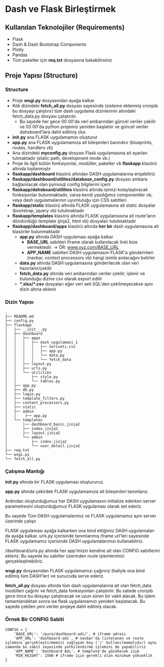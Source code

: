 # Dash ve Flask Birleştirmek

## Kullanılan Teknolojiler (Requirements)
- Flask
- Dash & Dash Bootstrap Components
- Plotly
- Pandas
- Tüm paketler için **req.txt** dosyasına bakabilirsiniz
## Proje Yapısı (Structure)
### Structure
- Proje **wsgi.py** dosyasından ayağa kalkar
- Kök dizindeki **fetch_all.py** dosyası sayesinde (sisteme eklenmiş cronjob bu dosyayı çalıştırır) tüm dash uygulama dizinlerinin altındaki fetch_data.py dosyası çalıştırılır.
    - Bu sayede her gece 00 00'da veri ambarından güncel veriler çekilir ve 03 00'da python projemiz yeniden başlatılır ve güncel veriler dahsboard'lara dahil edilmiş olur.
- **__init__.py** ana FLASK uygulamamızı oluşturur
- **app.py** ana FLASK uygulamamıza ait bileşenleri barındırır (blueprints, routes, handlers vb)
- Ana dizindeki **myconfig.py** dosyası Flask uygulamasına ait ayarları tutmaktadır (static path, development mode vb.)
- Proje ile ilgili bütün fonksiyonlar, modüller, paketler vb **flaskapp** klasörü altında toplanmıştır
- **flaskapp/dashboard** klasörü altından DASH uygulamalarına erişebiliriz
- **flaskapp/dashboard/utilites/database_config.py** dosyası ambara bağlanılacak olan pymssql config bilgilerini içerir
- **flaskapp/dahsboard/utilities** klasörü altında işimizi kolaylaştıracak fonksiyonlar bulunmaktadır, varsa kendi yazdığımız componentler vb, veya dash uygulamalarının uyumluluğu için CSS sabitleri
- **flaskapp/static** klasörü altında FLASK uygulamasına ait static dosyalar (bootstrap, jquery vb) tutulmaktadır
- **flaskapp/templates** klasörü altında FLASK uygulamasına ait route'ların döndürdüğü template (jinja2, html vb) dosyaları tutulmaktadır
- **flaskapp/dashboard/apps** klasörü altında **her bir** dash uygulamasına ait klasörler bulunmaktadır
    -  **app.py** altında DASH uygulaması ayağa kalkar
        - **BASE_URL** sabitleri iframe olarak kullanılacak linki bize vermektedir. -> ÖR: www.xyz.com/BASE_URL
        - **APP_NAME** sabitleri DASH uygulamasını FLASK'a gönderirken (navbar, context processors vb) hangi isimle anılacağını belirler
    - **data.py** altında DASH uygulamasına gönderilecek olan veri hazırlanır/çekilir
    - **fetch_data.py** altında veri ambarından veriler çekilir, işlenir ve bulunduğu dizine csv olarak export edilir
    - **\*.xlsx/\*.csv** dosyaları eğer veri seti SQL'den çekilmeyecekse aynı dizin altına eklenir

### Dizin Yapısı
```
.
├── README.md
├── config.py 
├── flaskapp 
│   ├── __init__.py 
│   ├── dashboard
│   │   ├── apps 
│   │   │   ├── dash_uygulamasi_1
│   │   │   │   ├── veriseti.csv 
│   │   │   │   ├── app.py 
│   │   │   │   └── data.py 
│   │   │   │   └── fetch_data 
│   │   ├── layout.py 
│   │   ├── urls.py 
│   │   └── utilities
│   │       ├── style.py
│   │       └── tables.py
│   ├── app.py 
│   ├── db.py 
│   ├── login.py 
│   ├── template_filters.py 
│   ├── context_processors.py 
│   ├── static 
│   ├── admin
│   │    ├── app.py
│   └── templates
│       │── dashboard_basic.jinja2
│       ├── index.jinja2
│       ├── layout.jinja2
│       └── admin
│           ├── index.jinja2
│           └── user_detail.jinja2
├── req.txt 
└── wsgi.py
└── fetch_all.py

```

### Çalışma Mantığı
**__init__.py** altında bir FLASK uygulaması oluştururuz. 

**app.py** altında çekirdek FLASK uygulamamıza ait bileşenleri tanımlarız.

Ardından oluşturduğumuz her DASH uygulamasını initialize ederken server parametresini oluşturduğumuz FLASK uygulaması olarak set ederiz. 

Bu sayede Tüm DASH uygulamalarımız ve FLASK uygulamamız aynı server üzerinde çalışır.

FLASK uygulaması ayağa kalkarken ona bind ettiğimiz DASH uygulamaları da ayağa kalkar. urls.py içerisinde tanımlanmış iframe url'leri sayesinde FLASK uygulamamız içerisinde DASH uygulamalarımızı kullanabiliriz.

/dashboard/urls.py altında her app'imizin kendine ait olan CONFIG sabitlerini ekleriz. Bu sayede bu sabitler üzerinden route işlemlerimizi gerçekleştirebiliriz.

**wsgi.py** dosyasından FLASK uygulamamızı çağırırız (haliyle ona bind edilmiş tüm DASH'ler) ve sunucuda serve ederiz.

**fetch_all.py** dosyası altında tüm dash uygulamalarına ait olan fetch_data modülleri çağrılır ve fetch_data fonksiyonları çalıştırılır. Bu satede cronjob gece önce bu dosyayı çalıştıracak ve uzun süren bir vakit alacak. Bu işlem tamamlandıktan sonra ise flask uygulamamızı yeniden başlatacak. Bu sayede çekilen yeni veriler projeye dahil edilmiş olacak.

### Örnek Bir CONFIG Sabiti
```
CONFIG = {
    'BASE_URL': '/pure/dashboard-adi/', # iframe adresi
    'APP_URL': 'dashboard-adi', # navbar'da listelenen ve route işlemini gerçekleştirmemizi sağlayan key ('/' kullanılmamalıdır) aynı zamanda bu sabit sayesinde yetkilendirme işlemini de yapabiliriz
    'APP_NAME': 'Dashboard Adı', # template'de gözükecek isim
    'MIN_HEIGHT': 1500 # iframe için gerekli olan minimum yükseklik
}
```